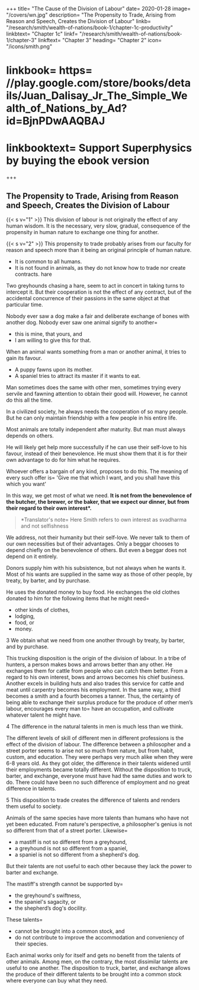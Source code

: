 +++
title=  "The Cause of the Division of Labour"
date=  2020-01-28
image=  "/covers/wn.jpg"
description=  "The Propensity to Trade, Arising from Reason and Speech, Creates the Division of Labour"
linkb=  "/research/smith/wealth-of-nations/book-1/chapter-1c-productivity"
linkbtext=  "Chapter 1c"
linkf=  "/research/smith/wealth-of-nations/book-1/chapter-3"
linkftext=  "Chapter 3"
heading=  "Chapter 2"
icon=  "/icons/smith.png"
# linkbook=  https= //play.google.com/store/books/details/Juan_Dalisay_Jr_The_Simple_Wealth_of_Nations_by_Ad?id=BjnPDwAAQBAJ
# linkbooktext=  Support Superphysics by buying the ebook version
+++

## The Propensity to Trade, Arising from Reason and Speech, Creates the Division of Labour


{{< s v="1" >}} This division of labour is not originally the effect of any human wisdom. It is the necessary, very slow, gradual, consequence of the propensity in human nature to exchange one thing for another.

{{< s v="2" >}} This propensity to trade probably arises from our faculty for reason and speech more than it being an original principle of human nature.
- It is common to all humans.
- It is not found in animals, as they do not know how to trade nor create contracts.
hare

Two greyhounds chasing a hare, seem to act in concert in taking turns to intercept it. But their cooperation is not the effect of any contract, but of the accidental concurrence of their passions in the same object at that particular time.

Nobody ever saw a dog make a fair and deliberate exchange of bones with another dog. Nobody ever saw one animal signify to another= 
- this is mine, that yours, and
- I am willing to give this for that.

When an animal wants something from a man or another animal, it tries to gain its favour.
- A puppy fawns upon its mother.
- A spaniel tries to attract its master if it wants to eat.

Man sometimes does the same with other men, sometimes trying every servile and fawning attention to obtain their good will. However, he cannot do this all the time.

In a civilized society, he always needs the cooperation of so many people. But he can only maintain friendship with a few people in his entire life.

Most animals are totally independent after maturity. But man must always depends on others.

He will likely get help more successfully if he can use their self-love to his favour, instead of their benevolence. He must show them that it is for their own advantage to do for him what he requires. 

Whoever offers a bargain of any kind, proposes to do this. The meaning of every such offer is=  'Give me that which I want, and you shall have this which you want'

In this way, we get most of what we need. <b>It is not from the benevolence of the butcher, the brewer, or the baker, that we expect our dinner, but from their regard to their own interest*.</b>

> *Translator's note=  Here Smith refers to own interest as svadharma and not selfishness


We address, not their humanity but their self-love. We never talk to them of our own necessities but of their advantages.
Only a beggar chooses to depend chiefly on the benevolence of others.
But even a beggar does not depend on it entirely.

Donors supply him with his subsistence, but not always when he wants it.
Most of his wants are supplied in the same way as those of other people, by treaty, by barter, and by purchase.

He uses the donated money to buy food. He exchanges the old clothes donated to him for the following items that he might need= 
- other kinds of clothes,
- lodging,
- food, or
- money.

3 We obtain what we need from one another through by treaty, by barter, and by purchase.

This trucking disposition is the origin of the division of labour.
In a tribe of hunters, a person makes bows and arrows better than any other.
He exchanges them for cattle from people who can catch them better.
From a regard to his own interest, bows and arrows becomes his chief business.
Another excels in building huts and also trades this service for cattle and meat until carpentry becomes his employment.
In the same way, a third becomes a smith and a fourth becomes a tanner.
Thus, the certainty of being able to exchange their surplus produce for the produce of other men’s labour, encourages every man to= 
have an occupation, and
cultivate whatever talent he might have.

4 The difference in the natural talents in men is much less than we think.

The different levels of skill of different men in different professions is the effect of the division of labour.
The difference between a philosopher and a street porter seems to arise not so much from nature, but from habit, custom, and education.
They were perhaps very much alike when they were 6-8 years old.
As they got older, the difference in their talents widened until their employments became totally different.
Without the disposition to truck, barter, and exchange, everyone must have had the same duties and work to do.
There could have been no such difference of employment and no great difference in talents.


5 This disposition to trade creates the difference of talents and renders them useful to society.

Animals of the same species have more talents than humans who have not yet been educated.
From nature's perspective, a philosopher's genius is not so different from that of a street porter. Likewise= 
- a mastiff is not so different from a greyhound,
- a greyhound is not so different from a spaniel,
- a spaniel is not so different from a shepherd's dog.

But their talents are not useful to each other because they lack the power to barter and exchange.

The mastiff's strength cannot be supported by= 
- the greyhound's swiftness,
- the spaniel's sagacity, or
- the shepherd’s dog's docility.

These talents= 
- cannot be brought into a common stock, and
- do not contribute to improve the accommodation and conveniency of their species.


Each animal works only for itself and gets no benefit from the talents of other animals.
Among men, on the contrary, the most dissimilar talents are useful to one another.
The disposition to truck, barter, and exchange allows the produce of their different talents to be brought into a common stock where everyone can buy what they need.